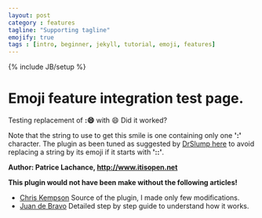 ```yaml
---
layout: post
category : features
tagline: "Supporting tagline"
emojify: true
tags : [intro, beginner, jekyll, tutorial, emoji, features]
---
```

{% include JB/setup %}

# Emoji feature integration test page.

Testing replacement of **::smile:** with :smile:
Did it worked?

Note that the string to use to get this smile is one containing only one **':'** character. The plugin as been tuned as suggested by [DrSlump here](http://juandebravo.com/2012/11/17/emoji-support-in-jekyll/#) to avoid replacing a string by its emoji if it starts with **'::'**.


**Author: Patrice Lachance, http://www.itisopen.net**


**This plugin would not have been make without the following articles!**  

- [Chris Kempson](https://github.com/chriskempson/jekyll-emoji)
  Source of the plugin, I made only few modifications.
- [Juan de Bravo](http://juandebravo.com/2012/11/17/emoji-support-in-jekyll/)
  Detailed step by step guide to understand how it works.

